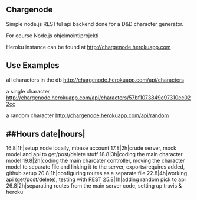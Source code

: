 ## Chargenode

Simple node.js RESTful api backend done for a D&D character generator.

For course Node.js ohjelmointiprojekti

Heroku instance can be found at http://chargenode.herokuapp.com

## Use Examples

all characters in the db http://chargenode.herokuapp.com/api/characters

a single character http://chargenode.herokuapp.com/api/characters/57bf1073849c97310ec022cc

a random character http://chargenode.herokuapp.com/api/random

##Hours
date|hours|
-----------
16.8|1h|setup node locally, mbase account
17.8|2h|crude server, mock model and api to get/post/delete stuff
18.8|3h|coding the main character model 
19.8|2h|coding the main charcater controller, moving the character model to separate file and linking it to the server, exports/requires added, github setup
20.8|1h|configuring routes as a separate file
22.8|4h|working api (get/post/delete), testing with REST
25.8|1h|adding random pick to api
26.8|2h|separating routes from the main server code, setting up travis & heroku

